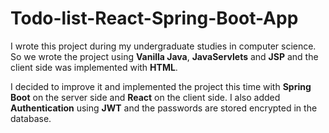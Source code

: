 # Todo-list-React-Spring-Boot-App

I wrote this project during my undergraduate studies in computer science. So we wrote the project using 
**Vanilla Java**, **JavaServlets** and **JSP** and the client side was implemented with **HTML**.

I decided to improve it and implemented the project this time with **Spring Boot** on the server side and **React** on the client side. I also added **Authentication** using **JWT** and the passwords are stored encrypted in the database.
